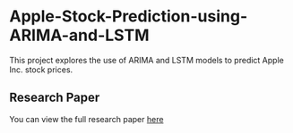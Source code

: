 # Apple-Stock-Prediction-using-ARIMA-and-LSTM

This project explores the use of ARIMA and LSTM models to predict Apple Inc. stock prices.

## Research Paper

You can view the full research paper [here](sp_500_prediction_stock.pdf)


